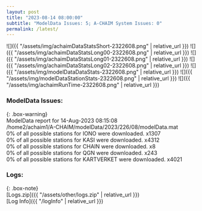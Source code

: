 ```yaml
---
layout: post
title: "2023-08-14 08:00:00"
subtitle: "ModelData Issues: 5; A-CHAIM System Issues: 0"
permalink: /latest/
---
```


![]({{ "/assets/img/achaimDataStatsShort-2322608.png" | relative_url }})
![]({{ "/assets/img/achaimDataStatsLong00-2322608.png" | relative_url }})
![]({{ "/assets/img/achaimDataStatsLong01-2322608.png" | relative_url }})
![]({{ "/assets/img/achaimDataStatsLong02-2322608.png" | relative_url }})
![]({{ "/assets/img/modelDataDataStats-2322608.png" | relative_url }})
![]({{ "/assets/img/modelDataStationStats-2322608.png" | relative_url }})
![]({{ "/assets/img/achaimRunTime-2322608.png" | relative_url }})


### ModelData Issues:  
  
{: .box-warning}  
 ModelData report for 14-Aug-2023 08:15:08   
 /home2/achaim1/A-CHAIM/modelData/2023/226/08/modelData.mat   
 0% of all possible stations for IONO were downloaded. x1307   
 0% of all possible stations for KASI were downloaded. x4312   
 0% of all possible stations for CHAIN were downloaded. x8   
 0% of all possible stations for QGN were downloaded. x243   
 0% of all possible stations for KARTVERKET were downloaded. x4021   
  


### Logs:  
  
{: .box-note}  
[Logs.zip]({{ "/assets/other/logs.zip" | relative_url }})  
[Log Info]({{ "/logInfo" | relative_url }})  
